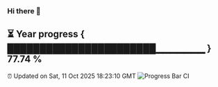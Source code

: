 ### Hi there 👋
⏳ Year progress { ███████████████████████▁▁▁▁▁▁▁ } 77.74 %
---
⏰ Updated on Sat, 11 Oct 2025 18:23:10 GMT
![Progress Bar CI](https://github.com/liununu/liununu/workflows/Progress%20Bar%20CI/badge.svg)
